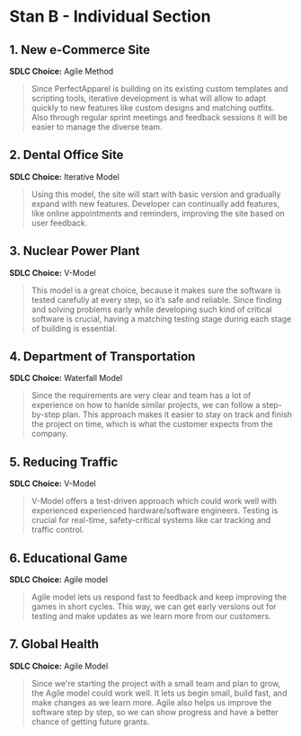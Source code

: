 # Stan B - Individual Section 

## 1. New e-Commerce Site

**SDLC Choice:** Agile Method
> Since PerfectApparel is building on its existing custom templates and scripting tools, iterative development is what will allow to adapt quickly to new features like custom designs and matching outfits. Also through regular sprint meetings and feedback sessions it will be easier to manage the diverse team.

## 2. Dental Office Site

**SDLC Choice:** Iterative Model
> Using this model, the site will start with basic version and gradually expand with new features. Developer can continually add features, like online appointments and reminders, improving the site based on user feedback.

## 3. Nuclear Power Plant

**SDLC Choice:** V-Model
> This model is a great choice, because it makes sure the software is tested carefully at every step, so it’s safe and reliable. Since finding and solving problems  early while developing such kind of critical software is crucial, having a matching testing stage during each stage of building is essential.

## 4. Department of Transportation

**SDLC Choice:** Waterfall Model
> Since the requirements are very clear and team has a lot of experience on how to hanlde similar projects, we can follow a step-by-step plan. This approach makes it easier to stay on track and finish the project on time, which is what the customer expects from the company.

## 5. Reducing Traffic

**SDLC Choice:** V-Model
> V-Model offers a test-driven approach which could work well with experienced experienced hardware/software engineers. Testing is crucial for real-time, safety-critical systems like car tracking and traffic control.

## 6. Educational Game

**SDLC Choice:** Agile model
> Agile model lets us respond fast to feedback and keep improving the games in short cycles. This way, we can get early versions out for testing and make updates as we learn more from our customers.

## 7. Global Health

**SDLC Choice:** Agile Model
> Since we're starting the project with a small team and plan to grow, the Agile model could work well. It lets us begin small, build fast, and make changes as we learn more. Agile also helps us improve the software step by step, so we can show progress and have a better chance of getting future grants.
